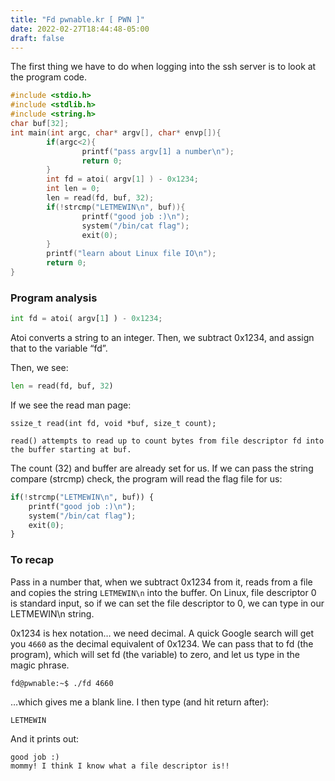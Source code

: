 ```yaml
---
title: "Fd pwnable.kr [ PWN ]"
date: 2022-02-27T18:44:48-05:00
draft: false
---
```


The first thing we have to do when logging into the ssh server is to look at the program code.

```c
#include <stdio.h>
#include <stdlib.h>
#include <string.h>
char buf[32];
int main(int argc, char* argv[], char* envp[]){
        if(argc<2){
                printf("pass argv[1] a number\n");
                return 0;
        }
        int fd = atoi( argv[1] ) - 0x1234;
        int len = 0;
        len = read(fd, buf, 32);
        if(!strcmp("LETMEWIN\n", buf)){
                printf("good job :)\n");
                system("/bin/cat flag");
                exit(0);
        }
        printf("learn about Linux file IO\n");
        return 0;
}
```

### __Program analysis__

```python
int fd = atoi( argv[1] ) - 0x1234;
```

Atoi converts a string to an integer. Then, we subtract 0x1234, and assign that to the variable “fd”.

Then, we see:

```python
len = read(fd, buf, 32)
```

If we see the read man page:

```
ssize_t read(int fd, void *buf, size_t count);

read() attempts to read up to count bytes from file descriptor fd into the buffer starting at buf.
```

The count (32) and buffer are already set for us. If we can pass the string compare (strcmp) check, the program will read the flag file for us:

```python
if(!strcmp("LETMEWIN\n", buf)) {
    printf("good job :)\n");
    system("/bin/cat flag");
    exit(0);
}
```

### __To recap__

Pass in a number that, when we subtract 0x1234 from it, reads from a file and copies the string `LETMEWIN\n` into the buffer. On Linux, file descriptor 0 is standard input, so if we can set the file descriptor to 0, we can type in our LETMEWIN\n string.

0x1234 is hex notation… we need decimal. A quick Google search will get you `4660` as the decimal equivalent of 0x1234.  We can pass that to fd (the program), which will set fd (the variable) to zero, and let us type in the magic phrase.

```
fd@pwnable:~$ ./fd 4660
```

…which gives me a blank line. I then type (and hit return after):

```
LETMEWIN
```

And it prints out:

```
good job :)
mommy! I think I know what a file descriptor is!!
```
